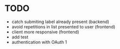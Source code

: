 TODO
====

* catch submiting label already present (backend)
* avoid repetitions in list presented to user (frontend)
* client more responsive (frontend)
* add test
* authentication with OAuth 1
